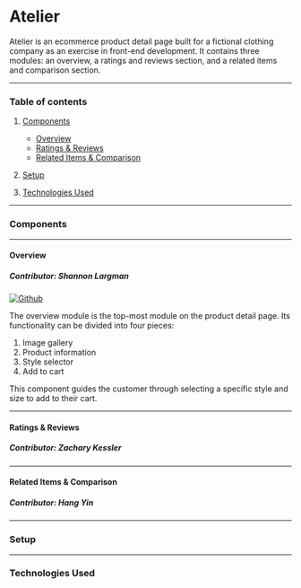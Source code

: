 # Atelier

Atelier is an ecommerce product detail page built for a fictional clothing company as an exercise in front-end development. It contains three modules: an overview, a ratings and reviews section, and a related items and comparison section.

---

### Table of contents

1. [Components](#components)
    - [Overview](#overview)
    - [Ratings & Reviews](#ratings-&-reviews)
    - [Related Items & Comparison](#related-items-&-comparison)

2. [Setup](#setup)
3. [Technologies Used](#technologies-used)

---

### Components

---

#### Overview

##### Contributor: Shannon Largman

[![Github](https://img.shields.io/badge/GitHub-FCFCFC?style=flat&logo=github&logoColor=black)](https://github.com/slargman)

The overview module is the top-most module on the product detail page. Its functionality can be divided into four pieces:

1. Image gallery
2. Product information
3. Style selector
4. Add to cart

This component guides the customer through selecting a specific style and size to add to their cart.

---

#### Ratings & Reviews

##### Contributor: Zachary Kessler

---

#### Related Items & Comparison

##### Contributor: Hang Yin

---

### Setup

---

### Technologies Used
